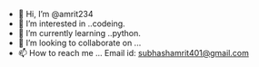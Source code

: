 - 👋 Hi, I’m @amrit234
- 👀 I’m interested in ..codeing.
- 🌱 I’m currently learning ..python.
- 💞️ I’m looking to collaborate on ...
- 📫 How to reach me ... Email id: subhashamrit401@gmail.com


<!---
amrit234/amrit234 is a ✨ special ✨ repository because its `README.md` (this file) appears on your GitHub profile.
You can click the Preview link to take a look at your changes.
--->

